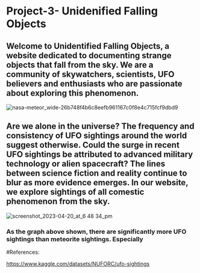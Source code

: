 # Project-3- Unidenified Falling Objects 

## Welcome to Unidentified Falling Objects, a website dedicated to documenting strange objects that fall from the sky. We are a community of skywatchers, scientists, UFO believers and enthusiasts who are passionate about exploring this phenomenon.

![nasa-meteor_wide-26b748f4b6c8eefb961167c0f8e4c715fcf9dbd9](https://user-images.githubusercontent.com/120348065/233500067-8439f6a3-d5a7-46ec-a524-404e4b06269e.jpg)


## Are we alone in the universe? The frequency and consistency of UFO sightings around the world suggest otherwise. Could the surge in recent UFO sightings be attributed to advanced military technology or alien spacecraft? The lines between science fiction and reality continue to blur as more evidence emerges. In our website, we explore sightings of all comestic phenomenon from the sky. 


![screenshot_2023-04-20_at_6 48 34_pm](https://user-images.githubusercontent.com/120348065/233878116-83792a7a-90d1-473a-9946-a66e9f2e7fde.png)
### As the graph above shown, there are significantly more UFO sightings than meteorite sightings. Especially

#References:

https://www.kaggle.com/datasets/NUFORC/ufo-sightings
